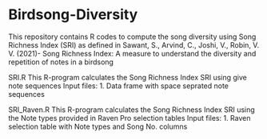 # Birdsong-Diversity
This repository contains R codes to compute the song diversity using Song Richness Index (SRI) as defined in Sawant, S., Arvind, C., Joshi, V., Robin, V. V. (2021)- Song Richness Index: A measure to understand the diversity and repetition of notes in a birdsong

SRI.R This R-program calculates the Song Richness Index SRI using give note sequences Input files: 1. Data frame with space seprated note sequences

SRI_Raven.R This R-program calculates the Song Richness Index SRI using the Note types provided in Raven Pro selection tables Input files: 1. Raven selection table with Note types and Song No. columns
